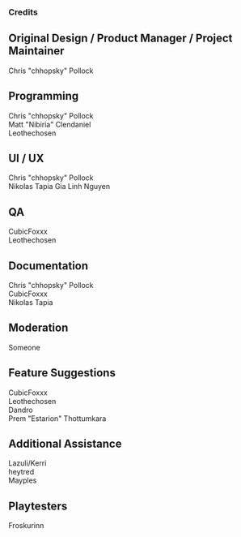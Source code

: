 ### Credits

## Original Design / Product Manager / Project Maintainer
Chris "chhopsky" Pollock  

## Programming
Chris "chhopsky" Pollock  
Matt "Nibiria" Clendaniel  
Leothechosen

## UI / UX
Chris "chhopsky" Pollock  
Nikolas Tapia
Gia Linh Nguyen

## QA
CubicFoxxx  
Leothechosen

## Documentation
Chris "chhopsky" Pollock  
CubicFoxxx  
Nikolas Tapia

## Moderation
Someone   

## Feature Suggestions
CubicFoxxx  
Leothechosen  
Dandro  
Prem "Estarion" Thottumkara  

## Additional Assistance
Lazuli/Kerri  
heytred  
Mayples  

## Playtesters
Froskurinn  
